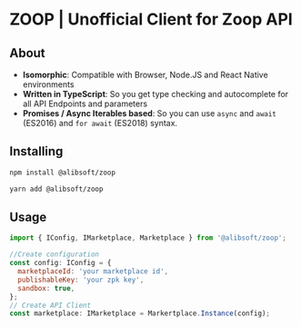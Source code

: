 # ZOOP | Unofficial Client for Zoop API


## About

- **Isomorphic**: Compatible with Browser, Node.JS and React Native environments
- **Written in TypeScript**: So you get type checking and autocomplete for all API Endpoints and parameters
- **Promises / Async Iterables based**: So you can use `async` and `await` (ES2016) and `for await` (ES2018) syntax.


## Installing

```bash
npm install @alibsoft/zoop
```
```bash
yarn add @alibsoft/zoop
```
## Usage

```javascript
import { IConfig, IMarketplace, Marketplace } from '@alibsoft/zoop';

//Create configuration
const config: IConfig = {
  marketplaceId: 'your marketplace id',
  publishableKey: 'your zpk key',
  sandbox: true,
};
// Create API Client
const marketplace: IMarketplace = Markertplace.Instance(config);
```